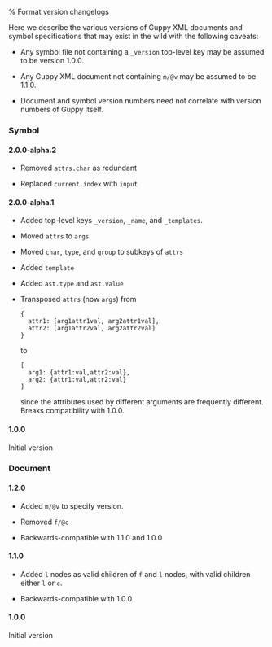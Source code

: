 % Format version changelogs

Here we describe the various versions of Guppy XML documents and
symbol specifications that may exist in the wild with the following
caveats: 

* Any symbol file not containing a `_version` top-level key may be
  assumed to be version 1.0.0.

* Any Guppy XML document not containing `m/@v` may be assumed to be
  1.1.0.

* Document and symbol version numbers need not correlate with version
  numbers of Guppy itself.

### Symbol

#### 2.0.0-alpha.2

* Removed `attrs.char` as redundant

* Replaced `current.index` with `input`

#### 2.0.0-alpha.1

* Added top-level keys `_version`, `_name`, and `_templates`.

* Moved `attrs` to `args`

* Moved `char`, `type`, and `group` to subkeys of `attrs`

* Added `template`

* Added `ast.type` and `ast.value`

* Transposed `attrs` (now `args`) from 
  ```
  {
    attr1: [arg1attr1val, arg2attr1val],
    attr2: [arg1attr2val, arg2attr2val]
  }
  ```
  to
  ```
  [
    arg1: {attr1:val,attr2:val},
    arg2: {attr1:val,attr2:val}
  ]
  ```
  since the attributes used by different arguments are frequently
  different.  Breaks compatibility with 1.0.0.

#### 1.0.0

Initial version

### Document

#### 1.2.0

* Added `m/@v` to specify version.

* Removed `f/@c`

* Backwards-compatible with 1.1.0 and 1.0.0

#### 1.1.0

* Added `l` nodes as valid children of `f` and `l` nodes, with valid
  children either `l` or `c`.

* Backwards-compatible with 1.0.0

#### 1.0.0

Initial version
